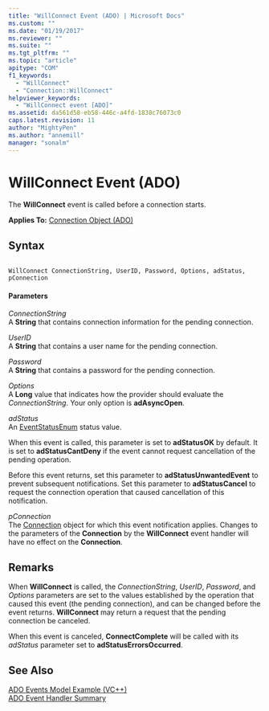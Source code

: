 ```yaml
---
title: "WillConnect Event (ADO) | Microsoft Docs"
ms.custom: ""
ms.date: "01/19/2017"
ms.reviewer: ""
ms.suite: ""
ms.tgt_pltfrm: ""
ms.topic: "article"
apitype: "COM"
f1_keywords: 
  - "WillConnect"
  - "Connection::WillConnect"
helpviewer_keywords: 
  - "WillConnect event [ADO]"
ms.assetid: da561d58-eb58-446c-a4fd-1838c76073c0
caps.latest.revision: 11
author: "MightyPen"
ms.author: "annemill"
manager: "sonalm"
---
```

# WillConnect Event (ADO)
The **WillConnect** event is called before a connection starts.  
  
 **Applies To:** [Connection Object (ADO)](../../../ado/reference/ado-api/connection-object-ado.md)  
  
## Syntax  
  
```  
  
WillConnect ConnectionString, UserID, Password, Options, adStatus, pConnection  
```  
  
#### Parameters  
 *ConnectionString*  
 A **String** that contains connection information for the pending connection.  
  
 *UserID*  
 A **String** that contains a user name for the pending connection.  
  
 *Password*  
 A **String** that contains a password for the pending connection.  
  
 *Options*  
 A **Long** value that indicates how the provider should evaluate the *ConnectionString*. Your only option is **adAsyncOpen**.  
  
 *adStatus*  
 An [EventStatusEnum](../../../ado/reference/ado-api/eventstatusenum.md) status value.  
  
 When this event is called, this parameter is set to **adStatusOK** by default. It is set to **adStatusCantDeny** if the event cannot request cancellation of the pending operation.  
  
 Before this event returns, set this parameter to **adStatusUnwantedEvent** to prevent subsequent notifications. Set this parameter to **adStatusCancel** to request the connection operation that caused cancellation of this notification.  
  
 *pConnection*  
 The [Connection](../../../ado/reference/ado-api/connection-object-ado.md) object for which this event notification applies. Changes to the parameters of the **Connection** by the **WillConnect** event handler will have no effect on the **Connection**.  
  
## Remarks  
 When **WillConnect** is called, the *ConnectionString*, *UserID*, *Password*, and *Options* parameters are set to the values established by the operation that caused this event (the pending connection), and can be changed before the event returns. **WillConnect** may return a request that the pending connection be canceled.  
  
 When this event is canceled, **ConnectComplete** will be called with its *adStatus* parameter set to **adStatusErrorsOccurred**.  
  
## See Also  
 [ADO Events Model Example (VC++)](../../../ado/reference/ado-api/ado-events-model-example-vc.md)   
 [ADO Event Handler Summary](../../../ado/guide/data/ado-event-handler-summary.md)